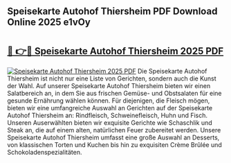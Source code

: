 ## Speisekarte Autohof Thiersheim PDF Download Online 2025 e1vOy

# <h2><a href="http://gc8ucmr.nevu.top/?p=Speisekarte+Autohof+Thiersheim">🔗 👉🔴 Speisekarte Autohof Thiersheim 2025 PDF</a></h2>

[![Speisekarte Autohof Thiersheim 2025 PDF](https://i.imgur.com/dBaPXMq.png)](http://gc8ucmr.nevu.top/?p=Speisekarte+Autohof+Thiersheim)
Die Speisekarte Autohof Thiersheim ist nicht nur eine Liste von Gerichten, sondern auch die Kunst der Wahl. Auf unserer Speisekarte Autohof Thiersheim bieten wir einen Salatbereich an, in dem Sie aus frischen Gemüse- und Obstsalaten für eine gesunde Ernährung wählen können. Für diejenigen, die Fleisch mögen, bieten wir eine umfangreiche Auswahl an Gerichten auf der Speisekarte Autohof Thiersheim an: Rindfleisch, Schweinefleisch, Huhn und Fisch. Unseren Auserwählten bieten wir exquisite Gerichte wie Schaschlik und Steak an, die auf einem alten, natürlichen Feuer zubereitet werden. Unsere Speisekarte Autohof Thiersheim umfasst eine große Auswahl an Desserts, von klassischen Torten und Kuchen bis hin zu exquisiten Crème Brûlée und Schokoladenspezialitäten.
